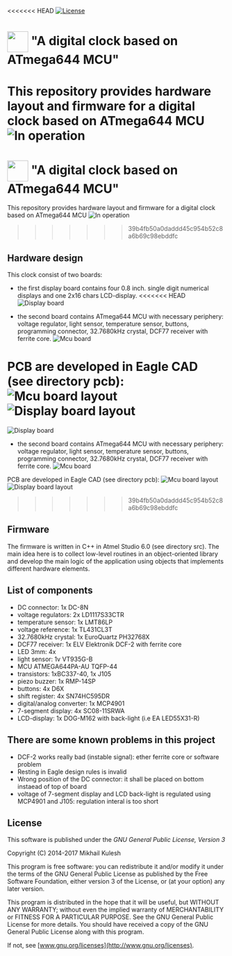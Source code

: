<<<<<<< HEAD
[![License](https://img.shields.io/badge/license-GNU_GPLv3-orange.svg)](https://github.com/mkulesh/avrDigitalClock/blob/master/LICENSE)

# <img src="https://github.com/mkulesh/avrDigitalClock/blob/master/images/atmega644.jpg" align="center" height="48" width="48"> "A digital clock based on ATmega644 MCU"

This repository provides hardware layout and firmware for a digital clock based on ATmega644 MCU
![In operation](https://github.com/mkulesh/avrDigitalClock/blob/master/images/in_operation.jpg)
=======
# <img src="https://github.com/mkulesh/avrDigitalClock/blob/raw/images/atmega644.jpg" align="center" height="48" width="48"> "A digital clock based on ATmega644 MCU"

This repository provides hardware layout and firmware for a digital clock based on ATmega644 MCU
![In operation](https://github.com/mkulesh/avrDigitalClock/blob/raw/images/in_operation.jpg)
>>>>>>> 39b4fb50a0daddd45c954b52c8a6b69c98ebddfc

## Hardware design
This clock consist of two boards:
- the first display board contains four 0.8 inch. single digit numerical displays and one 2x16 chars LCD-display.
<<<<<<< HEAD
![Display board](https://github.com/mkulesh/avrDigitalClock/blob/master/images/display_board2.jpg)

- the second board contains ATmega644 MCU with necessary periphery: voltage regulator, light sensor, temperature sensor, buttons, programming connector, 32.7680kHz crystal, DCF77 receiver with ferrite core.
![Mcu board](https://github.com/mkulesh/avrDigitalClock/blob/master/images/mcu_board1.jpg)

PCB are developed in Eagle CAD (see directory pcb):
![Mcu board layout](https://github.com/mkulesh/avrDigitalClock/blob/master/images/mcu_board0.png)
![Display board layout](https://github.com/mkulesh/avrDigitalClock/blob/master/images/display_board0.png)
=======
![Display board](https://github.com/mkulesh/avrDigitalClock/blob/raw/images/display_board2.jpg)

- the second board contains ATmega644 MCU with necessary periphery: voltage regulator, light sensor, temperature sensor, buttons, programming connector, 32.7680kHz crystal, DCF77 receiver with ferrite core.
![Mcu board](https://github.com/mkulesh/avrDigitalClock/blob/raw/images/mcu_board1.jpg)

PCB are developed in Eagle CAD (see directory pcb):
![Mcu board layout](https://github.com/mkulesh/avrDigitalClock/blob/raw/images/mcu_board0.png)
![Display board layout](https://github.com/mkulesh/avrDigitalClock/blob/raw/images/display_board0.png)
>>>>>>> 39b4fb50a0daddd45c954b52c8a6b69c98ebddfc

## Firmware
The firmware is written in C++ in Atmel Studio 6.0 (see directory src). The main idea here is to collect low-level routines in an object-oriented library and develop the main logic of the application using objects that implements different hardware elements.

## List of components
- DC connector: 1x DC-8N
- voltage regulators: 2x LD1117S33CTR
- temperature sensor: 1x LMT86LP
- voltage reference: 1x TL431CL3T
- 32.7680kHz crystal: 1x EuroQuartz PH32768X
- DCF77 receiver: 1x ELV Elektronik DCF-2 with ferrite core
- LED 3mm: 4x
- light sensor: 1v VT935G-B
- MCU ATMEGA644PA-AU TQFP-44
- transistors: 1xBC337-40, 1x J105
- piezo buzzer: 1x RMP-14SP
- buttons: 4x D6X
- shift register: 4x SN74HC595DR
- digital/analog converter: 1x MCP4901
- 7-segment display: 4x SC08-11SRWA
- LCD-display: 1x DOG-M162 with back-light (i.e EA LED55X31-R)

## There are some known problems in this project
- DCF-2 works really bad (instable signal): ether ferrite core or software problem
- Resting in Eagle design rules is invalid
- Wrong position of the DC connector: it shall be placed on bottom instaead of top of board
- voltage of 7-segment display and LCD back-light is regulated using MCP4901 and J105: regulation interal is too short

## License

This software is published under the *GNU General Public License, Version 3*

Copyright (C) 2014-2017 Mikhail Kulesh

This program is free software: you can redistribute it and/or modify it under the terms of the GNU General Public License as published by the Free Software Foundation, either version 3 of the License, or (at your option) any later version.

This program is distributed in the hope that it will be useful, but WITHOUT ANY WARRANTY; without even the implied warranty of MERCHANTABILITY or FITNESS FOR A PARTICULAR PURPOSE.  See the GNU General Public License for more details. You should have received a copy of the GNU General Public License along with this program.

If not, see [www.gnu.org/licenses](http://www.gnu.org/licenses).
